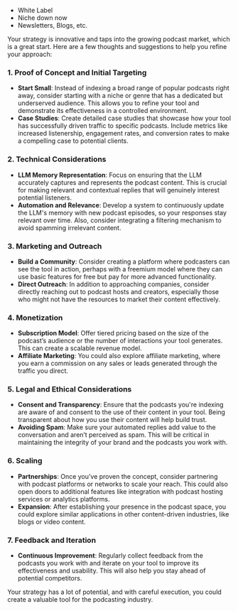 - White Label
- Niche down now
- Newsletters, Blogs, etc.

Your strategy is innovative and taps into the growing podcast market, which is a great start. Here are a few thoughts and suggestions to help you refine your approach:

### 1. **Proof of Concept and Initial Targeting**
   - **Start Small**: Instead of indexing a broad range of popular podcasts right away, consider starting with a niche or genre that has a dedicated but underserved audience. This allows you to refine your tool and demonstrate its effectiveness in a controlled environment.
   - **Case Studies**: Create detailed case studies that showcase how your tool has successfully driven traffic to specific podcasts. Include metrics like increased listenership, engagement rates, and conversion rates to make a compelling case to potential clients.

### 2. **Technical Considerations**
   - **LLM Memory Representation**: Focus on ensuring that the LLM accurately captures and represents the podcast content. This is crucial for making relevant and contextual replies that will genuinely interest potential listeners.
   - **Automation and Relevance**: Develop a system to continuously update the LLM's memory with new podcast episodes, so your responses stay relevant over time. Also, consider integrating a filtering mechanism to avoid spamming irrelevant content.

### 3. **Marketing and Outreach**
   - **Build a Community**: Consider creating a platform where podcasters can see the tool in action, perhaps with a freemium model where they can use basic features for free but pay for more advanced functionality.
   - **Direct Outreach**: In addition to approaching companies, consider directly reaching out to podcast hosts and creators, especially those who might not have the resources to market their content effectively.

### 4. **Monetization**
   - **Subscription Model**: Offer tiered pricing based on the size of the podcast’s audience or the number of interactions your tool generates. This can create a scalable revenue model.
   - **Affiliate Marketing**: You could also explore affiliate marketing, where you earn a commission on any sales or leads generated through the traffic you direct.

### 5. **Legal and Ethical Considerations**
   - **Consent and Transparency**: Ensure that the podcasts you're indexing are aware of and consent to the use of their content in your tool. Being transparent about how you use their content will help build trust.
   - **Avoiding Spam**: Make sure your automated replies add value to the conversation and aren’t perceived as spam. This will be critical in maintaining the integrity of your brand and the podcasts you work with.

### 6. **Scaling**
   - **Partnerships**: Once you’ve proven the concept, consider partnering with podcast platforms or networks to scale your reach. This could also open doors to additional features like integration with podcast hosting services or analytics platforms.
   - **Expansion**: After establishing your presence in the podcast space, you could explore similar applications in other content-driven industries, like blogs or video content.

### 7. **Feedback and Iteration**
   - **Continuous Improvement**: Regularly collect feedback from the podcasts you work with and iterate on your tool to improve its effectiveness and usability. This will also help you stay ahead of potential competitors.

Your strategy has a lot of potential, and with careful execution, you could create a valuable tool for the podcasting industry.